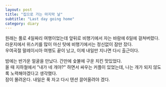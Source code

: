```yaml
---
layout: post
title: "집으로 가는 마지막 날"
subtitle: "Last day going home"
category: diary
---
```


원래는 풀로 4일짜리 여행이었는데 앞뒤로 비행기에서 자는 바람에 6일에 걸쳐버렸다.<br>
라운지에서 위스키를 많이 마신 탓에 비행기에서는 정신없이 잠만 잤다.<br>
우여곡절 말레이시아 여행도 끝이 났고, 이제 내일만 지나면 다시 출근이다.<br>

밤에는 반가운 얼굴을 만났다. 간만에 숯불에 구운 치킨 맛있었다.<br>
올 때 지하철에서 "내가 네 개야?" 하면서 싸우는 커플이 있었는데, 나는 개가 되지 않도록 노력해야겠다고 생각했다.<br>
잠이 몰려온다. 내일은 푹 자고 다시 텐션 끌어올려야 겠다.